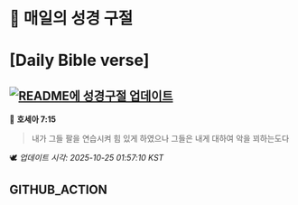 # 🙏 매일의 성경 구절
# [Daily Bible verse]
## [![README에 성경구절 업데이트](https://github.com/DONGSUKA/first_test/actions/workflows/update-readme-bible.yml/badge.svg)](https://github.com/DONGSUKA/first_test/actions/workflows/update-readme-bible.yml)
<!-- START_BIBLE_VERSE -->
📖 **호세아 7:15**
> 내가 그들 팔을 연습시켜 힘 있게 하였으나 그들은 내게 대하여 악을 꾀하는도다

🕊️ _업데이트 시각: 2025-10-25 01:57:10 KST_
  <!-- END_BIBLE_VERSE -->
## GITHUB_ACTION
